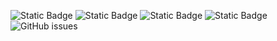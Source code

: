 ![Static Badge](https://img.shields.io/badge/blacklists-60-000000) ![Static Badge](https://img.shields.io/badge/blacklisted-3156793-cc0000) ![Static Badge](https://img.shields.io/badge/whitelisted-2244-00CC00) ![Static Badge](https://img.shields.io/badge/streaming_blacklist-28107-000000) ![GitHub issues](https://img.shields.io/github/issues/fabriziosalmi/blacklists)
